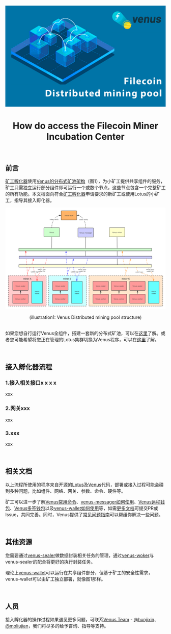 ![banner](../images/640副本.jpg)

# <div align=center> How do access the Filecoin Miner Incubation Center </div>

</br>

## 前言
[矿工孵化器](https://github.com/Joss-Hua/hello-word/blob/main/Filecoin%20Miner%20Incubation%20Center.md)使用[Venus的分布式矿池架构](https://github.com/filecoin-project/venus-docs/blob/master/docs/zh/Overview.md)（图1），为小矿工提供共享组件的服务，矿工只需独立运行部分组件即可运行一个或数个节点，这些节点包含一个完整矿工的所有功能。本文档面向符合[矿工孵化器](https://github.com/Joss-Hua/hello-word/blob/main/Filecoin%20Miner%20Incubation%20Center.md)申请要求的新矿工或使用Lotus的小矿工，指导其接入孵化器。

![venus-cluster.png](../images/venus-cluster.png)
<div align=center>(illustration1: Venus Distributed mining pool structure) </div>

</br>

如果您想自行运行Venus全组件，搭建一套新的分布式矿池，可以在[这里](https://github.com/filecoin-project/venus-docs/blob/master/docs/zh/How-To-Deploy-MingPool.md)了解。或者您可能希望将您正在管理的Lotus集群切换为Venus程序，可以在[这里](https://github.com/filecoin-project/venus-docs/blob/master/docs/zh/Venus-replace-lotus.md)了解。

</br>

## 接入孵化器流程
### 1.接入相关接口x x x x
xxx

### 2.网关xxx
xxx

### 3.xxx
xxx

</br>

## 相关文档
以上流程所使用的程序来自开源的[Lotus](https://github.com/filecoin-project/lotus/releases)及[Venus](https://github.com/filecoin-project/venus/releases)代码，部署或接入过程可能会碰到多种问题，比如组件、网络、网关、参数、命令、硬件等。

矿工可以进一步了解[Venus常用命令](https://github.com/filecoin-project/venus-docs/blob/master/docs/zh/Commands.md)、[venus-messager如何使用](https://github.com/filecoin-project/venus-docs/blob/master/docs/zh/How%20to%20use%20venus%20messager.md)、[Venus远程钱包](https://github.com/filecoin-project/venus-docs/blob/master/docs/zh/Venus%20wallet.md)、[Venus多签钱包](https://github.com/filecoin-project/venus-docs/blob/master/docs/zh/Multisig-Wallet.md)以及[venus-wallet如何使用](https://github.com/filecoin-project/venus-docs/blob/master/docs/zh/How-To-Use-Wallet.md)等，如需[更多文档](https://github.com/filecoin-project/venus-docs)可提交PR或Issue，共同完善。同时，Venus提供了[常见问题指南](https://github.com/filecoin-project/venus-docs/blob/master/docs/zh/Troubleshooting-%26-FAQ.md)可以帮组你解决一些问题。

</br>

## 其他资源
您需要通过[venus-sealer](https://github.com/filecoin-project/venus-sealer)做数据封装相关任务的管理，通过[venus-woker](https://github.com/filecoin-project/venus-docs/blob/master/docs/zh/Venus-Worker.md)与venus-sealer的配合将更好的执行封装任务。

理论上[venus-wallet](https://github.com/filecoin-project/venus-wallet)可以运行在共享组件部分，但基于矿工的安全性需求，venus-wallet可以由矿工独立部署，就像图1那样。

</br>

## 人员
接入孵化器的操作过程如果遇见更多问题，可联系[Venus Team](https://filecoinproject.slack.com/archives/CEHHJNJS3) - [@hunjixin](https://filecoinproject.slack.com/team/USSCQ7WGM)、[@moliujian](https://filecoinproject.slack.com/team/UP4KR85FT)，我们将尽多的给予咨询、指导等支持。
